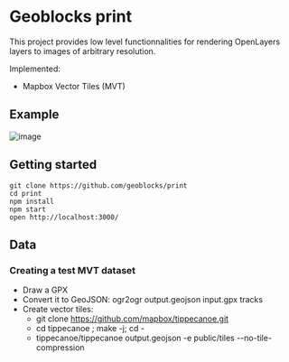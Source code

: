 # Geoblocks print

This project provides low level functionnalities for rendering OpenLayers layers to images of arbitrary resolution.

Implemented:
- Mapbox Vector Tiles (MVT)

## Example

![image](https://user-images.githubusercontent.com/7294662/124280423-f6d1b980-db48-11eb-9848-beb24d3bf22c.png)

## Getting started

```
git clone https://github.com/geoblocks/print
cd print
npm install
npm start
open http://localhost:3000/
```

## Data

### Creating a test MVT dataset

- Draw a GPX
- Convert it to GeoJSON: ogr2ogr output.geojson input.gpx tracks
- Create vector tiles:
  - git clone https://github.com/mapbox/tippecanoe.git
  - cd tippecanoe ; make -j; cd -
  - tippecanoe/tippecanoe output.geojson -e public/tiles --no-tile-compression
